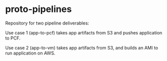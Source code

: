 # proto-pipelines

Repository for two pipeline deliverables:

Use case 1 (app-to-pcf) takes app artifacts from S3 and pushes application to PCF.

Use case 2 (app-to-vm) takes app artifacts from S3, and builds an AMI to run application on AWS. 

